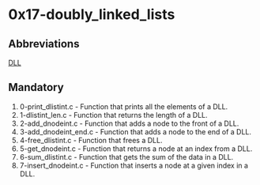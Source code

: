 # 0x17-doubly_linked_lists

## Abbreviations

[DLL](https://en.wikipedia.org/wiki/Doubly_linked_list)

## Mandatory

1. 0-print_dlistint.c - Function that prints all the elements of a DLL.
2. 1-dlistint_len.c - Function that returns the length of a DLL.
3. 2-add_dnodeint.c - Function that adds a node to the front of a DLL.
4. 3-add_dnodeint_end.c - Function that adds a node to the end of a DLL.
5. 4-free_dlistint.c - Function that frees a DLL.
6. 5-get_dnodeint.c - Function that returns a node at an index from a DLL.
7. 6-sum_dlistint.c - Function that gets the sum of the data in a DLL.
8. 7-insert_dnodeint.c - Function that inserts a node at a given index in a DLL.
